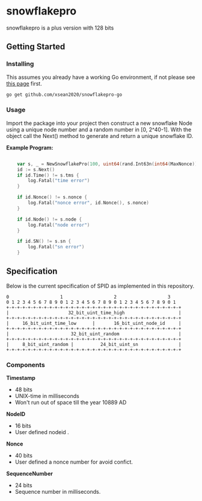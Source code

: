snowflakepro
====
snowflakepro is a plus version with 128 bits  
  
## Getting Started

### Installing

This assumes you already have a working Go environment, if not please see
[this page](https://golang.org/doc/install) first.

```sh
go get github.com/xsean2020/snowflakepro-go 
```

### Usage

Import the package into your project then construct a new snowflake Node using a
unique node number and a random number in [0, 2^40-1]. 
With the  object call the Next() method to 
generate and return a unique snowflake ID. 


**Example Program:**

```go

	var s, _ = NewSnowflakePro(100, uint64(rand.Int63n(int64(MaxNonce))))
	id := s.Next()
	if id.Time() != s.tms {
		log.Fatal("time error")
	}

	if id.Nonce() != s.nonce {
		log.Fatal("nonce error", id.Nonce(), s.nonce)
	}

	if id.Node() != s.node {
		log.Fatal("node error")
	}

	if id.SN() != s.sn {
		log.Fatal("sn error")
	}

```

## Specification

Below is the current specification of SPID as implemented in this repository.
```
0                   1                   2                   3
0 1 2 3 4 5 6 7 8 9 0 1 2 3 4 5 6 7 8 9 0 1 2 3 4 5 6 7 8 9 0 1
+-+-+-+-+-+-+-+-+-+-+-+-+-+-+-+-+-+-+-+-+-+-+-+-+-+-+-+-+-+-+-+-+
|                      32_bit_uint_time_high                    |
+-+-+-+-+-+-+-+-+-+-+-+-+-+-+-+-+-+-+-+-+-+-+-+-+-+-+-+-+-+-+-+-+
|     16_bit_uint_time_low      |       16_bit_uint_node_id     |
+-+-+-+-+-+-+-+-+-+-+-+-+-+-+-+-+-+-+-+-+-+-+-+-+-+-+-+-+-+-+-+-+
|                       32_bit_uint_random                      |
+-+-+-+-+-+-+-+-+-+-+-+-+-+-+-+-+-+-+-+-+-+-+-+-+-+-+-+-+-+-+-+-+
|     8_bit_uint_random |          24_bit_uint_sn               |
+-+-+-+-+-+-+-+-+-+-+-+-+-+-+-+-+-+-+-+-+-+-+-+-+-+-+-+-+-+-+-+-+
```

### Components

**Timestamp**
- 48 bits
- UNIX-time in milliseconds
- Won't run out of space till the year 10889 AD

**NodeID**
- 16 bits
- User defined nodeid .

**Nonce**
- 40 bits
- User defined a nonce number for avoid confict.

**SequenceNumber**
- 24 bits
- Sequence number in  milliseconds.  
